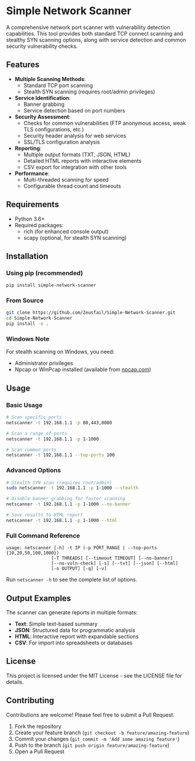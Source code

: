 # Simple Network Scanner

A comprehensive network port scanner with vulnerability detection capabilities. This tool provides both standard TCP connect scanning and stealthy SYN scanning options, along with service detection and common security vulnerability checks.

## Features

- **Multiple Scanning Methods**:
  - Standard TCP port scanning
  - Stealth SYN scanning (requires root/admin privileges)
- **Service Identification**:
  - Banner grabbing
  - Service detection based on port numbers
- **Security Assessment**:
  - Checks for common vulnerabilities (FTP anonymous access, weak TLS configurations, etc.)
  - Security header analysis for web services
  - SSL/TLS configuration analysis
- **Reporting**:
  - Multiple output formats (TXT, JSON, HTML)
  - Detailed HTML reports with interactive elements
  - CSV export for integration with other tools
- **Performance**:
  - Multi-threaded scanning for speed
  - Configurable thread count and timeouts

## Requirements

- Python 3.6+
- Required packages:
  - rich (for enhanced console output)
  - scapy (optional, for stealth SYN scanning)

## Installation

### Using pip (recommended)

```bash
pip install simple-network-scanner
```

### From Source

```bash
git clone https://github.com/Zeusfail/Simple-Network-Scanner.git
cd Simple-Network-Scanner
pip install -e .
```

### Windows Note

For stealth scanning on Windows, you need:
- Administrator privileges
- Npcap or WinPcap installed (available from [npcap.com](https://npcap.com/))

## Usage

### Basic Usage

```bash
# Scan specific ports
netscanner -t 192.168.1.1 -p 80,443,8080

# Scan a range of ports
netscanner -t 192.168.1.1 -p 1-1000

# Scan common ports
netscanner -t 192.168.1.1 --top-ports 100
```

### Advanced Options

```bash
# Stealth SYN scan (requires root/admin)
sudo netscanner -t 192.168.1.1 -p 1-1000 --stealth

# Disable banner grabbing for faster scanning
netscanner -t 192.168.1.1 -p 1-1000 --no-banner

# Save results to HTML report
netscanner -t 192.168.1.1 -p 1-1000 --html
```

### Full Command Reference

```
usage: netscanner [-h] -t IP (-p PORT_RANGE | --top-ports {10,20,50,100,1000})
                 [-T THREADS] [--timeout TIMEOUT] [--no-banner]
                 [--no-vuln-check] [-s] [--txt] [--json] [--html]
                 [-o OUTPUT] [-q] [-v]
```

Run `netscanner -h` to see the complete list of options.

## Output Examples

The scanner can generate reports in multiple formats:

- **Text**: Simple text-based summary
- **JSON**: Structured data for programmatic analysis
- **HTML**: Interactive report with expandable sections
- **CSV**: For import into spreadsheets or databases

## License

This project is licensed under the MIT License - see the LICENSE file for details.

## Contributing

Contributions are welcome! Please feel free to submit a Pull Request.

1. Fork the repository
2. Create your feature branch (`git checkout -b feature/amazing-feature`)
3. Commit your changes (`git commit -m 'Add some amazing feature'`)
4. Push to the branch (`git push origin feature/amazing-feature`)
5. Open a Pull Request